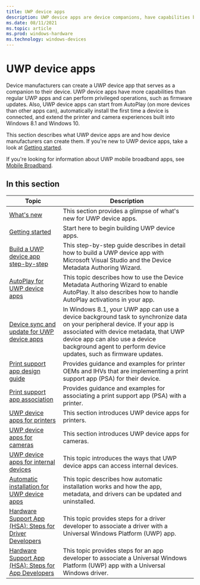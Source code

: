 ```yaml
---
title: UWP device apps
description: UWP device apps are device companions, have capabilities beyond regular UWP apps, and perform privileged operations, such as firmware updates
ms.date: 08/11/2021
ms.topic: article
ms.prod: windows-hardware
ms.technology: windows-devices
---
```


# UWP device apps

Device manufacturers can create a UWP device app that serves as a companion to their device. UWP device apps have more capabilities than regular UWP apps and can perform privileged operations, such as firmware updates. Also, UWP device apps can start from AutoPlay (on more devices than other apps can), automatically install the first time a device is connected, and extend the printer and camera experiences built into Windows 8.1 and Windows 10.

This section describes what UWP device apps are and how device manufacturers can create them. If you're new to UWP device apps, take a look at [Getting started](getting-started.md).

If you're looking for information about UWP mobile broadband apps, see [Mobile Broadband](../mobilebroadband/index.md).

## In this section

| Topic | Description |
|--|--|
| [What's new](what-s-new.md) | This section provides a glimpse of what's new for UWP device apps. |
| [Getting started](getting-started.md) | Start here to begin building UWP device apps. |
| [Build a UWP device app step-by-step](build-a-uwp-device-app-step-by-step.md) | This step-by-step guide describes in detail how to build a UWP device app with Microsoft Visual Studio and the Device Metadata Authoring Wizard. |
| [AutoPlay for UWP device apps](autoplay-for-uwp-device-apps.md) | This topic describes how to use the Device Metadata Authoring Wizard to enable AutoPlay. It also describes how to handle AutoPlay activations in your app. |
| [Device sync and update for UWP device apps](device-sync-and-update-for-uwp-device-apps.md) | In Windows 8.1, your UWP app can use a device background task to synchronize data on your peripheral device. If your app is associated with device metadata, that UWP device app can also use a device background agent to perform device updates, such as firmware updates. |
| [Print support app design guide](print-support-app-design-guide.md) | Provides guidance and examples for printer OEMs and IHVs that are implementing a print support app (PSA) for their device. |
| [Print support app association](print-support-app-association.md) | Provides guidance and examples for associating a print support app (PSA) with a printer. |
| [UWP device apps for printers](uwp-device-apps-for-printers.md) | This section introduces UWP device apps for printers. |
| [UWP device apps for cameras](uwp-device-apps-for-webcams.md) | This section introduces UWP device apps for cameras. |
| [UWP device apps for internal devices](uwp-device-apps-for-specialized-devices.md) | This topic introduces the ways that UWP device apps can access internal devices. |
| [Automatic installation for UWP device apps](auto-install-for-uwp-device-apps.md) | This topic describes how automatic installation works and how the app, metadata, and drivers can be updated and uninstalled. |
| [Hardware Support App (HSA): Steps for Driver Developers](hardware-support-app--hsa--steps-for-driver-developers.md) | This topic provides steps for a driver developer to associate a driver with a Universal Windows Platform (UWP) app. |
| [Hardware Support App (HSA): Steps for App Developers](hardware-support-app--hsa--steps-for-app-developers.md) | This topic provides steps for an app developer to associate a Universal Windows Platform (UWP) app with a Universal Windows driver. |

